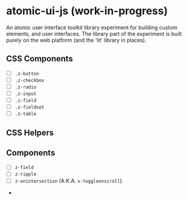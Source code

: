 # atomic-ui-js (work-in-progress)

An atomic user interface toolkit library experiment for building custom elements, and user interfaces.  The library part of the experiment is built purely on the web platform (and the 'lit' library in places).

## CSS Components

- [ ] `.z-button`
- [ ] `.z-checkbox`
- [ ] `.z-radio`
- [ ] `.z-input`
- [ ] `.z-field`
- [ ] `.z-fieldset`
- [ ] `.z-table`

## CSS Helpers

## Components

- [ ] `z-field`
- [ ] `z-ripple`
- [ ] `z-onintersection` (A.K.A. `x-toggleonscroll`).
- 
